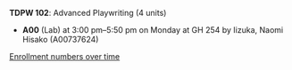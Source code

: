 **TDPW 102**: Advanced Playwriting (4 units)

- **A00** (Lab) at 3:00 pm–5:50 pm on Monday at GH 254 by Iizuka, Naomi Hisako (A00737624)

[Enrollment numbers over time](./TDPW102.tsv)
